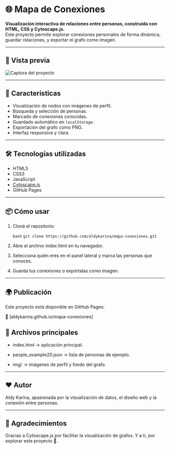 # 🌐 Mapa de Conexiones

**Visualización interactiva de relaciones entre personas, construida con HTML, CSS y Cytoscape.js.**  
Este proyecto permite explorar conexiones personales de forma dinámica, guardar relaciones, y exportar el grafo como imagen.

---

## 📸 Vista previa

![Captura del proyecto](img/captura_proyecto.png) <!-- CAPTURA DEL PROYECTO -->

---

## 🚀 Características

- Visualización de nodos con imágenes de perfil.
- Búsqueda y selección de personas.
- Marcado de conexiones conocidas.
- Guardado automático en `localStorage`.
- Exportación del grafo como PNG.
- Interfaz responsiva y clara.

---

## 🛠️ Tecnologías utilizadas

- HTML5
- CSS3
- JavaScript
- [Cytoscape.js](https://js.cytoscape.org/)
- GitHub Pages

---

## 📦 Cómo usar

1. Cloná el repositorio:

   ```bash```
   ``` git clone https://github.com/aldykarina/mapa-conexiones.git ```

2. Abre el archivo index.html en tu navegador.

3. Selecciona quién eres en el panel lateral y marca las personas que conoces.

4. Guarda tus conexiones o expórtalas como imagen.

---

## 🌍 Publicación

Este proyecto está disponible en GitHub Pages:

🔗 [aldykarina.github.io/mapa-conexiones]


## 📁 Archivos principales

- index.html → aplicación principal.

- people_example20.json → lista de personas de ejemplo.

- img/ → imágenes de perfil y fondo del grafo.

---

## ❤️ Autor

Aldy Karina, apasionada por la visualización de datos, el diseño web y la conexión entre personas.

---

## 🎁 Agradecimientos

Gracias a Cytoscape.js por facilitar la visualización de grafos. Y a ti, por explorar este proyecto 🙌.
